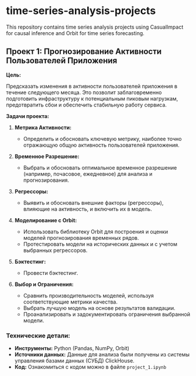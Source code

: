 # time-series-analysis-projects
This repository contains time series analysis projects using CasualImpact for causal inference and Orbit for time series forecasting.


## Проект 1: Прогнозирование Активности Пользователей Приложения

**Цель:**

Предсказать изменения в активности пользователей приложения в течение следующего месяца. Это позволит заблаговременно подготовить инфраструктуру к потенциальным пиковым нагрузкам, предотвратить сбои и обеспечить стабильную работу сервиса.

**Задачи проекта:**

1.  **Метрика Активности:**
    *   Определить и обосновать ключевую метрику, наиболее точно отражающую общую активность пользователей приложения.

2.  **Временное Разрешение:**
    *   Выбрать и обосновать оптимальное временное разрешение (например, почасовое, ежедневное) для анализа и прогнозирования.

3.  **Регрессоры:**
    *   Выявить и обосновать внешние факторы (регрессоры), влияющие на активность, и включить их в модель.

4.  **Моделирование с Orbit:**
    *   Использовать библиотеку Orbit для построения и оценки моделей прогнозирования временных рядов.
    *   Протестировать модели на исторических данных и с учетом выбранных регрессоров.

5.  **Бэктестинг:**
    *   Провести бэктестинг.

6.  **Выбор и Ограничения:**
    *   Сравнить производительность моделей, используя соответствующие метрики качества.
    *   Выбрать лучшую модель на основе результатов валидации.
    *   Проанализировать и задокументировать ограничения выбранной модели.

### Технические детали:
*   **Инструменты:** Python (Pandas, NumPy, Orbit)
*   **Источники данных:** Данные для анализа были получены из системы управления базами данных (СУБД) ClickHouse.
*   **Код:** Ознакомиться с кодом можно в файле `project_1.ipynb`
